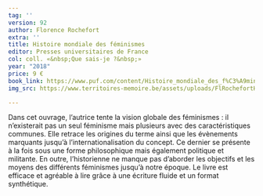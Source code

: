 ```yaml
---
tag: ''
version: 92
author: Florence Rochefort
extra: ''
title: Histoire mondiale des féminismes
editor: Presses universitaires de France
col: coll. «&nbsp;Que sais-je ?&nbsp;»
year: "2018"
price: 9 €
book_link: https://www.puf.com/content/Histoire_mondiale_des_f%C3%A9minismes
img_src: https://www.territoires-memoire.be/assets/uploads/FlRochefortHistoiremondialefeminismes.jpg

---
```

Dans cet ouvrage, l’autrice tente la vision globale des féminismes : il n’existerait pas un seul féminisme mais plusieurs avec des caractéristiques communes. Elle retrace les origines du terme ainsi que les évènements marquants jusqu’à l’internationalisation du concept. Ce dernier se présente à la fois sous une forme philosophique mais également politique et militante. En outre, l’historienne ne manque pas d’aborder les objectifs et les moyens des différents féminismes jusqu’à notre époque. Le livre est efficace et agréable à lire grâce à une écriture fluide et un format synthétique.